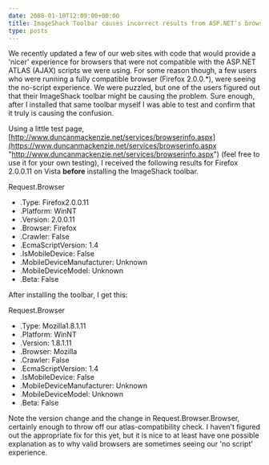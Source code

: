 ```yaml
---
date: 2008-01-10T12:09:00+00:00
title: ImageShack Toolbar causes incorrect results from ASP.NET's browser checking code
type: posts
---
```

We recently updated a few of our web sites with code that would provide a 'nicer' experience for browsers that were not compatible with the ASP.NET ATLAS (AJAX) scripts we were using. For some reason though, a few users who were running a fully compatible browser (Firefox 2.0.0.*), were seeing the no-script experience. We were puzzled, but one of the users figured out that their ImageShack toolbar might be causing the problem. Sure enough, after I installed that same toolbar myself I was able to test and confirm that it truly is causing the confusion.

Using a little test page, [http://www.duncanmackenzie.net/services/browserinfo.aspx](https://www.duncanmackenzie.net/services/browserinfo.aspx "http://www.duncanmackenzie.net/services/browserinfo.aspx") (feel free to use it for your own testing), I received the following results for Firefox 2.0.0.11 on Vista **before** installing the ImageShack toolbar.

Request.Browser

  * .Type: Firefox2.0.0.11
  * .Platform: WinNT
  * .Version: 2.0.0.11
  * .Browser: Firefox
  * .Crawler: False
  * .EcmaScriptVersion: 1.4
  * .IsMobileDevice: False
  * .MobileDeviceManufacturer: Unknown
  * .MobileDeviceModel: Unknown
  * .Beta: False



After installing the toolbar, I get this:

Request.Browser

  * .Type: Mozilla1.8.1.11
  * .Platform: WinNT
  * .Version: 1.8.1.11
  * .Browser: Mozilla
  * .Crawler: False
  * .EcmaScriptVersion: 1.4
  * .IsMobileDevice: False
  * .MobileDeviceManufacturer: Unknown
  * .MobileDeviceModel: Unknown
  * .Beta: False



Note the version change and the change in Request.Browser.Browser, certainly enough to throw off our atlas-compatibility check. I haven't figured out the appropriate fix for this yet, but it is nice to at least have one possible explanation as to why valid browsers are sometimes seeing our 'no script' experience.

